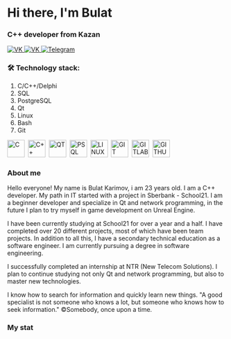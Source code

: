 # Hi there, I'm Bulat
### C++ developer from Kazan

<div id="socials" align="left">
    <a href="https://vk.com/burshlatt">
        <img src="https://img.shields.io/badge/VK.com-blue?style=for-the-badge&logo=vk&logoColor=white" alt="VK"/>
    </a>
    <a href="mailto:bulat.karimov.19@gmail.com">
        <img src="https://img.shields.io/badge/GMAIL-red?style=for-the-badge&logo=gmail&logoColor=white" alt="VK"/>
    </a>
    <a href="https://t.me/Burshlatt">
        <img src="https://img.shields.io/badge/Telegram-blue?style=for-the-badge&logo=telegram&logoColor=white" alt="Telegram"/>
    </a>
</div>

### 🛠 Technology stack:
1. C/C++/Delphi
2. SQL
3. PostgreSQL
4. Qt
5. Linux
6. Bash
7. Git

<div id="tools" align="left">
    <img src="https://cdn.jsdelivr.net/gh/devicons/devicon/icons/c/c-original.svg" title="C" width="40" height="40"/>&nbsp;
    <img src="https://cdn.jsdelivr.net/gh/devicons/devicon/icons/cplusplus/cplusplus-original.svg" title="C++" width="40" height="40"/>&nbsp;
    <img src="https://cdn.jsdelivr.net/gh/devicons/devicon/icons/qt/qt-original.svg" title="QT" width="40" height="40"/>&nbsp;
    <img src="https://cdn.jsdelivr.net/gh/devicons/devicon/icons/postgresql/postgresql-original.svg" title="PSQL" width="40" height="40"/>&nbsp;
    <img src="https://cdn.jsdelivr.net/gh/devicons/devicon/icons/linux/linux-original.svg" title="LINUX" width="40" height="40"/>&nbsp;
    <img src="https://cdn.jsdelivr.net/gh/devicons/devicon/icons/git/git-original.svg" title="GIT" width="40" height="40"/>&nbsp;
    <img src="https://cdn.jsdelivr.net/gh/devicons/devicon/icons/gitlab/gitlab-original.svg" title="GITLAB" width="40" height="40"/>&nbsp;
    <img src="https://cdn.jsdelivr.net/gh/devicons/devicon/icons/github/github-original.svg" title="GITHUB" width="40" height="40"/>&nbsp;
</div>

### About me

Hello everyone! My name is Bulat Karimov, i am 23 years old. I am a C++ developer. My path in IT started with a project in Sberbank - School21. I am a beginner developer and specialize in Qt and network programming, in the future I plan to try myself in game development on Unreal Engine.

I have been currently studying at School21 for over a year and a half. I have completed over 20 different projects, most of which have been team projects. In addition to all this, I have a secondary technical education as a software engineer. I am currently pursuing a degree in software engineering.

I successfully completed an internship at NTR (New Telecom Solutions). I plan to continue studying not only Qt and network programming, but also to master new technologies.

I know how to search for information and quickly learn new things.
"A good specialist is not someone who knows a lot, but someone who knows how to seek information." ©Somebody, once upon a time.

### My stat

<div id="stat" align="left">
    <img src="http://github-profile-summary-cards.vercel.app/api/cards/profile-details?username=burshlatt&theme=2077" alt=""/>
    <img src="http://github-profile-summary-cards.vercel.app/api/cards/most-commit-language?username=burshlatt&theme=2077" alt=""/>
    <img src="http://github-profile-summary-cards.vercel.app/api/cards/stats?username=burshlatt&theme=2077" alt=""/>
</div>

